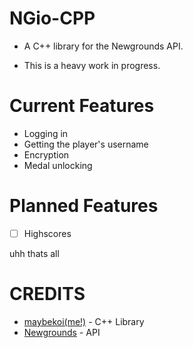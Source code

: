 # NGio-CPP

* A C++ library for the Newgrounds API.

* This is a heavy work in progress.

# Current Features

* Logging in
* Getting the player's username
* Encryption
* Medal unlocking

# Planned Features

- [ ] Highscores

uhh thats all


# CREDITS

* [maybekoi(me!)](https://github.com/maybekoi) - C++ Library
* [Newgrounds](https://newgrounds.com) - API

